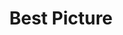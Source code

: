 ---
title: "Best Picture"
edition: 2009
film: mr-nobody.md
image: https://m.media-amazon.com/images/M/MV5BMTYzODA5MzE1Ml5BMl5BanBnXkFtZTgwODAxMjA1MDE@._V1_FMjpg_UX1280_.jpg
type: award
weight: 1
---